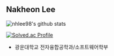 ## Nakheon Lee
![nhlee98's github stats](https://github-readme-stats.vercel.app/api?username=nhlee98&theme=dark&show_icons=true)
   
[![Solved.ac Profile](http://mazassumnida.wtf/api/v2/generate_badge?boj=e5slnh07)](https://solved.ac/e5slnh07/)

- 광운대학교 전자융합공학과/소프트웨어학부
